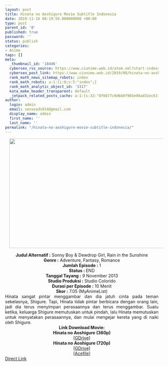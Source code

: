 ```yaml
---
layout: post
title: Hinata no Aoshigure Movie Subtitle Indonesia
date: 2019-11-16 08:19:59.000000000 +00:00
type: post
parent_id: '0'
published: true
password: ''
status: publish
categories:
- Anime
tags: []
meta:
  _thumbnail_id: '18446'
  cyberseo_rss_source: https://www.ciunime.web.id/atom.xml?start-index=1801&max-results=150
  cyberseo_post_link: https://www.ciunime.web.id/2019/08/hinata-no-aoshigure-movie-subtitle.html
  rank_math_news_sitemap_robots: index
  rank_math_robots: a:1:{i:0;s:5:"index";}
  rank_math_analytic_object_id: '3317'
  kata_make_header_transparent: default
  _jetpack_related_posts_cache: a:1:{s:32:"8f6677c9d6b0f903e98ad32ec61f8deb";a:2:{s:7:"expires";i:1663236655;s:7:"payload";a:0:{}}}
author:
  login: admin
  email: senseads014@gmail.com
  display_name: admin
  first_name: ''
  last_name: ''
permalink: "/hinata-no-aoshigure-movie-subtitle-indonesia/"
---
```

<div class="separator" style="clear: both; text-align: center;"><a href="https://1.bp.blogspot.com/-3cmc27lB0zw/XVRyWt0rRGI/AAAAAAAAdNU/rLN3_WttlrgVqwo78DRvYQBRgTiVtZTKgCLcBGAs/s1600/Hinata%2Bno%2BAoshigure%2BMovie.jpg" imageanchor="1" style="margin-left: 1em; margin-right: 1em;"><img border="0" data-original-height="720" data-original-width="1280" height="360" src="{{ site.baseurl }}/assets/2019/11/Hinata%2Bno%2BAoshigure%2BMovie.jpg" width="640" /></a></div>
<p>
<div style="text-align: center;"><b>Judul</b><b><b>&nbsp;Alternatif</b>&nbsp;:</b> Sonny Boy &amp; Dewdrop Girl, Rain in the Sunshine</div>
<div style="text-align: center;"><b>Genre :</b> Adventure, Fantasy, Romance</div>
<div style="text-align: center;"><b>Jumlah Episode :</b>&nbsp;1<br /><b>Status :&nbsp;</b>END<br /><b>Tanggal Tayang :</b> 9 November 2013<br /><b>Studio Produksi :</b> Studio Colorido<br /><b>Durasi per Episode :</b> 10 Menit</div>
<div style="text-align: center;"><b>Skor :</b> 7.05 (MyAnimeList)</div>
<div style="text-align: center;"></div>
<div style="text-align: justify;"><span class="isi">Hinata sangat pintar menggambar dan dia jatuh cinta pada teman sekelasnya, Shigure. Tapi, Hinata tidak pintar berbicara dengan orang lain, jadi dia terus menyimpan perasaannya dan terus menggambar. Suatu ketika, keluarga Shigure memutuskan untuk pindah, lalu Hinata memutuskan untuk menyatakan perasaannya, dan mulai mengejar kereta yang di naiki oleh Shigure.</span></div>
<div style="text-align: justify;"></div>
<div style="text-align: justify;"></div>
<div style="text-align: center;">
<div style="text-align: center;"><b>Link Download Movie:</b></div>
<div style="text-align: center;"><b>Hinata no Aoshigure (360p)</b></div>
<div style="text-align: center;">
<div style="text-align: center;">[<a href="https://drive.google.com/uc?id=0B10McN6M95r5SEI5eXBsSWk3VlE" target="_blank" rel="noopener">GDrive</a>]</div>
<div style="text-align: center;">
<div style="text-align: center;">
<div style="text-align: center;"><b>Hinata no Aoshigure (720p)</b></div>
<div style="text-align: center;">[<a href="https://drive.google.com/uc?id=0B10McN6M95r5WTNZYzBfa2lFM0E" target="_blank" rel="noopener">GDrive</a>]<br />[<a href="https://acefile.co/f/224405/anisora-net_hinata_no_aoshigure_720p-rar" target="_blank" rel="noopener">Acefile</a>]</div>
</div>
</div>
</div>
</div>
<link rel="stylesheet" href="https://cdnjs.cloudflare.com/ajax/libs/font-awesome/4.7.0/css/font-awesome.min.css" />
<div class="divbtn"> <a href="https://handymansurrender.com/fihup8buzv?key=94550f7ce39444073321dde3b8782f97" class="btn"><i class="fa fa-download"></i> Direct Link</a> </div>
